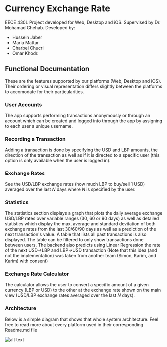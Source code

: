 # Currency Exchange Rate
EECE 430L Project developed for Web, Desktop and iOS.
Supervised by Dr. Mohamad Chehab.
Developed by:
- Hussein Jaber
- Maria Mattar
- Charbel Chucri
- Omar Khodr.

## Functional Documentation

These are the features supported by our platforms (Web, Desktop and iOS). Their ordering or visual representation differs slightly between the platforms to accomodate for their particularities.

### User Accounts
The app supports performing transactions anonymously or through an account which can be created and logged into through the app by assigning to each user a unique username.

### Recording a Transaction
Adding a transaction is done by specifying the USD and LBP amounts, the direction of the transaction as well as if it is directed to a specific user (this option is only available when the user is logged in).

### Exchange Rates
See the USD/LBP exchange rates (how much LBP to buy/sell 1 USD) averaged over the last *N* days where *N* is specified by the user.

### Statistics
The statistics section displays a graph that plots the daily average exchange USD/LBP rates over variable ranges (30, 60 or 90 days) as well as detailed statistics which display the max, average and standard devitation of both exchange rates from the last 30/60/90 days as well as a prediction of the next transaction's value.
A table that lists all past transactions is also displayed. The table can be filtered to only show transactions done between users. The backend also predicts using 
Linear Regression the rate of the next USD->LBP and LBP->USD transaction (Note that this idea (and not the implementation) was taken from another team (Simon, Karim, and Karim) with consent)

### Exchange Rate Calculator
The calculator allows the user to convert a specific amount of a given currency (LBP or USD) to the other at the exchange rate shown on the main view (USD/LBP exchange rates averaged over the last *N* days).

### Architecture
Below is a simple diagram that shows that whole system architecture. Feel free to read more about every platform used in their corresponding Readme.md file

![alt text](https://github.com/OmarKhodr/exchange-rate/blob/main/Archi.PNG?raw=true)
